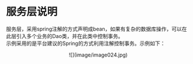 # 服务层说明

服务层，采用spring注解的方式声明成bean，如果有复杂的数据库操作，可以在此层引入多个业务的Dao类，并在此类中控制事务。  
示例采用的是平台建议的Spring的方式利用注解控制事务。示例如下：  

<center>
![](image/image024.jpg)

</center>   